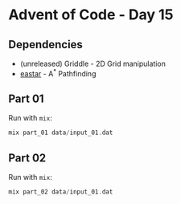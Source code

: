 # Advent of Code - Day 15

## Dependencies

 - (unreleased) Griddle - 2D Grid manipulation
 - [eastar](https://hex.pm/packages/eastar) - A<sup>*</sup> Pathfinding
 
## Part 01

Run with `mix`:

```elixir
mix part_01 data/input_01.dat
```

## Part 02

Run with `mix`:

```elixir
mix part_02 data/input_01.dat
```